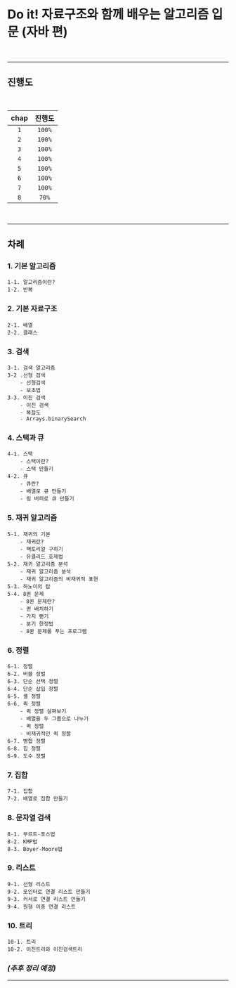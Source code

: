 # Do it! 자료구조와 함께 배우는 알고리즘 입문 (자바 편)
<br>

---
## **진행도**
<br>

| chap |  진행도   |
|:----:|:------:|
| `1`  | `100%` |
| `2`  | `100%` |
| `3`  | `100%` |
| `4`  | `100%` |
| `5`  | `100%` |
| `6`  | `100%` |
| `7`  | `100%` |
| `8`  | `70%`  |

<br>

---
## __차례__

### 1. 기본 알고리즘
    1-1. 알고리즘이란?
    1-2. 반복

### 2. 기본 자료구조
    2-1. 배열
    2-2. 클래스

### 3. 검색
    3-1. 검색 알고리즘
    3-2 .선형 검색
        - 선형검색
        - 보초법
    3-3. 이진 검색
        - 이진 검색
        - 복잡도
        - Arrays.binarySearch

### 4. 스택과 큐
    4-1. 스택
        - 스택이란?
        - 스택 만들기
    4-2. 큐
        - 큐란?
        - 배열로 큐 만들기
        - 링 버퍼로 큐 만들기

### 5. 재귀 알고리즘
    5-1. 재귀의 기본
        - 재귀란?
        - 팩토리얼 구하기
        - 유클리드 호제법
    5-2. 재귀 알고리즘 분석
        - 재귀 알고리즘 분석
        - 재귀 알고리즘의 비재귀적 표현
    5-3. 하노이의 탑
    5-4. 8퀸 문제
        - 8퀸 문제란?
        - 퀸 배치하기
        - 가지 뻗기
        - 분기 한정법
        - 8퀸 문제를 푸는 프로그램

### 6. 정렬
    6-1. 정렬
    6-2. 버블 정렬
    6-3. 단순 선택 정렬
    6-4. 단순 삽입 정렬
    6-5. 셸 정렬
    6-6. 퀵 정렬
        - 퀵 정렬 살펴보기
        - 배열을 두 그룹으로 나누기
        - 퀵 정렬
        - 비재귀적인 퀵 정렬
    6-7. 병합 정렬
    6-8. 힙 정렬
    6-9. 도수 정렬

### 7. 집합
    7-1. 집합
    7-2. 배열로 집합 만들기

### 8. 문자열 검색
    8-1. 부르트-포스법
    8-2. KMP법
    8-3. Boyer-Moore법

### 9. 리스트
    9-1. 선형 리스트
    9-2. 포인터로 연결 리스트 만들기
    9-3. 커서로 연결 리스트 만들기
    9-4. 원형 이중 연결 리스트

### 10. 트리
    10-1. 트리
    10-2. 이진트리와 이진검색트리

### _(추후 정리 예정)_
---
